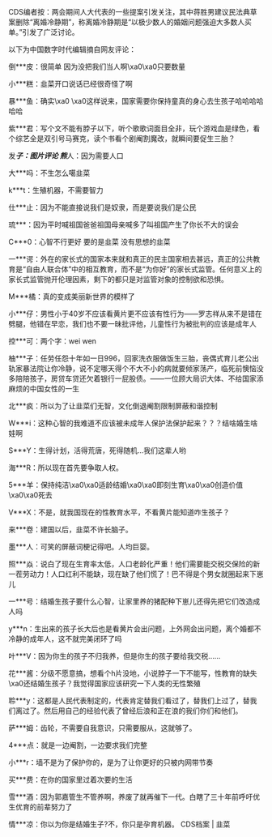 CDS编者按：两会期间人大代表的一些提案引发关注，其中蒋胜男建议民法典草案删除“离婚冷静期”，称离婚冷静期是“以极少数人的婚姻问题强迫大多数人买单。”引发了广泛讨论。 

以下为中国数字时代编辑摘自网友评论：

倒***皮：很简单 因为没把我们当人啊\xa0\xa0只要数量

小***糕：韭菜开口说话已经很奇怪了啊

暴***鱼：确实\xa0 \xa0这样说来，国家需要你保持童真的身心去生孩子哈哈哈哈哈哈

紫***君：写个文不能有脖子以下，听个歌歌词面目全非，玩个游戏血是绿色，看个综艺全是双引号马赛克，读个书看个剧阉割魔改，就瞬间要促生三胎？

发***子：图片评论 熊***人：因为需要人口

大***吗：不生怎么噶韭菜

k***t：生殖机器，不需要智力

仕***止：因为不能直接说我们是奴隶，而是要说我们是公民

琉***：因为平时喊祖国爸爸祖国母亲喊多了叫祖国产生了你长不大的误会

C***0：心智不行更好 要的是韭菜 没有思想的韭菜

一***谔：外在的家长式的国家本来就和真正的民主国家相去甚远，真正的公共教育是“自由人联合体”中的相互教育，而不是“为你好”的家长式监管。任何意义上的家长式监管抛开伦理因素，剩下的都只是对监管对象的控制欲和恐惧。

M***橘：真的变成美丽新世界的模样了

小***仔：男性小于40岁不应该看黄片更不应该有性行为——罗志祥从来不是错在劈腿，他错在早恋，我们也不要一昧批评他，儿童性行为被批判的应该是成年人

控***可：两个字：wei wen

柚***子：任劳任怨十年如一日996，回家洗衣服做饭生三胎，丧偶式育儿老公出轨家暴法院让你冷静，说不定哪天得个不大不小的病就要倾家荡产，临死前懊恼没多陪陪孩子，房贷车贷还欠着银行一屁股债。——一位顾大局识大体、不给国家添麻烦的中国女性的一生

北***疯：所以为了让韭菜们无智，文化倒退阉割限制屏蔽和谐控制

W***i：这种心智的我难道不应该被未成年人保护法保护起来？？？结啥婚生啥娃啊

S***Y：生得计划，活得荒唐，死得随机…我们这辈人哟

海***R：所以现在首先要争取人权。

5***羊：保持纯洁\xa0\xa0适龄结婚\xa0\xa0即刻生育\xa0\xa0创造价值\xa0\xa0死去

V***X：不是，就我国现在的性教育水平，不看黄片能知道咋生孩子？

来***卷：建国以后，韭菜不许长脑子。

墨***人：可笑的屏蔽词梗记得吧。人均巨婴。

照***焱：说白了现在生育率太低，人口老龄化严重！他们需要能交税交保险的新一茬劳动力！人口红利不能缺，现在缺了他们慌了！巴不得是个男女就圈起来下崽儿

一***号：结婚生孩子要什么心智，让家里养的猪配种下崽儿还得先把它们改造成人吗

y***n：生出来的孩子长大后也是看黄片会出问题，上外网会出问题，离个婚都不冷静的成年人，这不就完美闭环了吗

叶***V：因为你生的孩子不归我养，但是你生的孩子要给我交税……

花***酱：分级不愿意搞，想看个h片没地，小说脖子一下不能写，性教育的缺失 \xa0还结婚生孩子？我觉得国家应该研究一下人类的无性繁殖

聆***y：这都是人民代表制定的，代表肯定替我们看过了，替我们上过了，替我们离过了。然后用自己的经验代表了曾经后浪和正在浪的我们你们和他们。

萨***姆：齿轮，不需要自我意识，只需要服从，这就够了。

4***点：就是一边阉割，一边要求我们完整

小***r：墙不是为了保护你的，是为了让你更好的只被内网带节奏

买***费：在你的国家里过着次要的生活

雪***酒：因为郭嘉管生不管养啊，养废了就再催下一代。白瞎了三十年前呼吁优生优育的前辈努力了

情***凉：你以为你是结婚生子?不，你只是孕育机器。 CDS档案 | 韭菜



